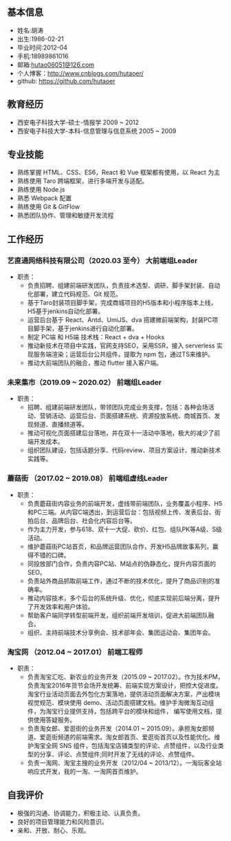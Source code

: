 ## 基本信息
* 姓名:胡涛    
* 出生:1986-02-21 
* 毕业时间:2012-04 
* 手机:18989861016 
* 邮箱:hutao06051@126.com
* 个人博客：http://www.cnblogs.com/hutaoer/
* github: https://github.com/hutaoer

## 教育经历
* 西安电子科技大学-硕士-情报学 2009 ~ 2012
* 西安电子科技大学-本科-信息管理与信息系统 2005 ~ 2009

## 专业技能
* 熟练掌握 HTML、CSS、ES6，React 和 Vue 框架都有使⽤，以 React 为主
* 熟练使用 Taro 跨端框架，进行多端开发与适配。
* 熟练使用 Node.js
* 熟悉 Webpack 配置
* 熟练使用 Git & GitFlow
* 熟悉团队协作、管理和敏捷开发流程

## 工作经历

### 艺直通网络科技有限公司（2020.03 至今） 大前端组Leader
* 职责：
  - 负责招聘、组建前端研发团队，负责技术选型、调研、脚手架封装、自动化部署，建立代码规范、Git 规范。
  - 基于Taro封装项目脚手架，完成商城项目的H5版本和小程序版本上线，H5基于jenkins自动化部署。
  - 运营后台基于 React、Antd、UmiJS、dva 搭建微前端架构，封装PC项目脚手架，基于jenkins进行自动化部署。
  - 制定 PC端 和 H5端 技术栈：React + dva + Hooks
  - 推动新技术在项目中实践，官网支持SEO，采用SSR，接入 serverless 实现服务端渲染；运营后台公共组件，提取为 npm 包，通过TS来维护。
  - 推动大前端团队的融合，推动 flutter 接入客户端。

### 未来集市（2019.09 ~ 2020.02） 前端组Leader
* 职责：
  - 招聘、组建前端研发团队，带领团队完成业务支撑，包括：各种会场活动、营销活动、运营后台、页面搭建系统、资源投放系统、商城首页、发现频道、直播频道等。
  - 推动可视化页面搭建后台落地，并在双十一活动中落地，极大的减少了前端开发成本。
  - 组织团队建设，包括话题分享、代码review、项目方案设计、推动新技术实践等。

### 蘑菇街 （2017.02 ~ 2019.08） 前端组虚线Leader
* 职责：
  - 负责蘑菇街内容业务的前端开发，虚线带前端团队，业务覆盖小程序、H5和PC三端。从内容C端透出，到运营后台：包括视频上传、发表后台、街拍后台、品牌后台、社会化内容后台等。
  - 作为主力开发，参与618、双十一大促、砍价、红包、组队PK等A级、S级活动。
  - 维护蘑菇街PC站首页，和品牌运营团队合作，开发H5品牌故事系列，赢得不错的口碑。
  - 同投放部门合作，负责内容PC站、M站点的伪静态化，提升内容页面的SEO。
  - 负责站外商品抓取前端工作，通过不断的技术优化，提升了商品识别的准确率。
  - 推动内容技术，多个后台的系统升级、优化，彻底实现前后端分离，提升了开发效率和用户体验。
  - 帮助客户端同学转型前端开发，组织前端开发培训，促进大前端团队融合。
  - 组织、主持前端技术分享例会、技术部年会、集团运动会、集团年会。

### 淘宝网 （2012.04 ~ 2017.01） 前端工程师
* 职责：
  - 负责淘宝汇吃、新农业的业务开发（2015.09 ~ 2017.02）。作为技术PM，负责淘宝2016年货节会场开发统筹、前端实现方案设计，把控大促进度。淘宝行业活动页面去外包化方案落地，提供活动页面解决方案，产出模块视觉规范、模块使用 demo、活动页面搭建文档。维护手淘微淘互动组件，为淘宝行业提供支持，包括跨平台的模块和组件， 编写使用文档，提供使用答疑服务。
  - 负责淘女郎、爱逛街的业务开发（2014.01 ~ 2015.09）。承担淘女郎频道、爱逛街频道的前端需求。淘女郎首页、爱逛街首页以及性能优化。维护淘宝全网 SNS 组件，包括淘宝店铺类型的评论、点赞组件，以及行业类 型的分享、评论、点赞组件;同时开发了无线的评论、点赞组件。
  - 负责一淘网、淘宝主搜的业务开发（2012/04 ~ 2013/12）。一淘玩客全站响应式开发，我的一淘、一淘网首页维护。

## 自我评价
* 极强的沟通、协调能力，积极主动、认真负责。
* 良好的项目管理能力和风险意识。
* 亲和、开放、耐心、乐观。
